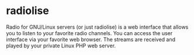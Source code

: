 # radiolise
Radio for GNU/Linux servers (or just radiolise) is a web interface that allows you to listen to your favorite radio channels. You can access the user interface via your favorite web browser. The streams are received and played by your private Linux PHP web server.
